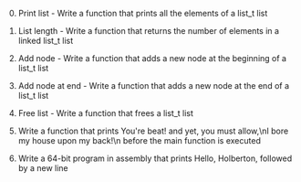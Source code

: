 0. Print list - Write a function that prints all the elements of a list_t list

1. List length - Write a function that returns the number of elements in a linked list_t list

2. Add node - Write a function that adds a new node at the beginning of a list_t list

3. Add node at end - Write a function that adds a new node at the end of a list_t list

4. Free list - Write a function that frees a list_t list

5. Write a function that prints You're beat! and yet, you must allow,\nI bore my house upon my back!\n before the main function is executed

6. Write a 64-bit program in assembly that prints Hello, Holberton, followed by a new line
